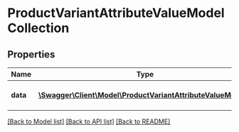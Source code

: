 # ProductVariantAttributeValueModelCollection

## Properties
Name | Type | Description | Notes
------------ | ------------- | ------------- | -------------
**data** | [**\Swagger\Client\Model\ProductVariantAttributeValueModel[]**](ProductVariantAttributeValueModel.md) | A collection of attribute values | [optional] 


[[Back to Model list]](../README.md#documentation-for-models) [[Back to API list]](../README.md#documentation-for-api-endpoints) [[Back to README]](../README.md)


